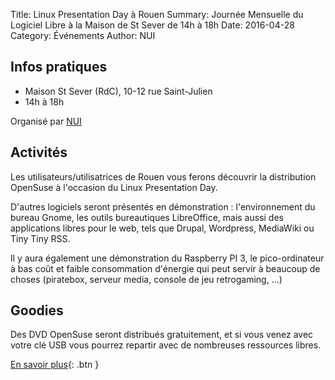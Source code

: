 Title: Linux Presentation Day à Rouen
Summary: Journée Mensuelle du Logiciel Libre à la Maison de St Sever de 14h à 18h
Date: 2016-04-28
Category: Événements
Author: NUI

## Infos pratiques

* Maison St Sever (RdC), 10-12 rue Saint-Julien
* 14h à 18h

Organisé par [NUI](http://www.nui.fr/)

## Activités

Les utilisateurs/utilisatrices de Rouen vous ferons découvrir la distribution OpenSuse à l'occasion du Linux Presentation Day.

D'autres logiciels seront présentés en démonstration : l'environnement du bureau Gnome, les outils bureautiques LibreOffice, mais aussi des applications libres pour le web, tels que Drupal, Wordpress, MediaWiki ou Tiny Tiny RSS.

Il y aura également une démonstration du Raspberry PI 3, le pico-ordinateur à bas coût et faible consommation d'énergie qui peut servir à beaucoup de choses (piratebox, serveur media, console de jeu retrogaming, ...)

## Goodies

Des DVD OpenSuse seront distribués gratuitement, et si vous venez avec votre clé USB vous pourrez repartir avec de nombreuses ressources libres.

[En savoir plus](http://www.agendadulibre.org/events/10986){: .btn }
